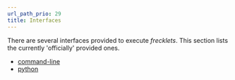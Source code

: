 ```yaml
---
url_path_prio: 29
title: Interfaces
---
```


There are several interfaces provided to execute *frecklets*. This section lists the currently 'officially' provided ones.

- [command-line](/doc/interfaces/cli)
- [python](/doc/interfaces/python)
